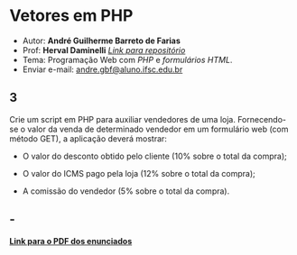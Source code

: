 # Vetores em PHP

+ Autor: **André Guilherme Barreto de Farias**
+ Prof: **Herval Daminelli** [*Link para repositório*]((https://hdam.pro.br/ctds-prw.html#mostra))
+ Tema: Programação Web com *PHP* e *formulários HTML*.
+ Enviar e-mail: [andre.gbf@aluno.ifsc.edu.br](mailto:andre.gbf@aluno.ifsc.edu.br)

## 3

Crie um script em PHP para auxiliar vendedores de uma loja. Fornecendo-se o valor da venda de determinado vendedor em um formulário web (com método GET), a aplicação deverá mostrar:

+ O valor do desconto obtido pelo cliente (10% sobre o total da compra);

+ O valor do ICMS pago pela loja (12% sobre o total da compra);

+ A comissão do vendedor (5% sobre o total da compra).

## -

[**Link para o PDF dos enunciados**](https://hdam.pro.br/ctds-prw/exercicios/fundamentos-formularios.pdf)

